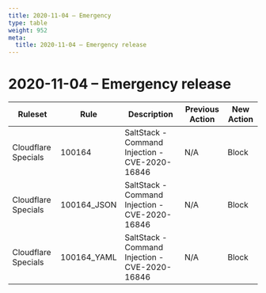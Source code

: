 ```yaml
---
title: 2020-11-04 – Emergency
type: table
weight: 952
meta:
  title: 2020-11-04 – Emergency release
---
```


# 2020-11-04 – Emergency release

<TableWrap><table style="width: 100%">

<thead>
  <tr>
    <th>Ruleset</th>
    <th>Rule</th>
    <th>Description</th>
    <th>Previous Action</th>
    <th>New Action</th>
  </tr>
</thead>
<tbody>
  <tr>
    <td>Cloudflare Specials</td>
    <td>100164</td>
    <td>SaltStack - Command Injection - CVE-2020-16846</td>
    <td>N/A</td>
    <td>Block</td>
  </tr>
  <tr>
    <td>Cloudflare Specials</td>
    <td>100164_JSON</td>
    <td>SaltStack - Command Injection - CVE-2020-16846</td>
    <td>N/A</td>
    <td>Block</td>
  </tr>
  <tr>
    <td>Cloudflare Specials</td>
    <td>100164_YAML</td>
    <td>SaltStack - Command Injection - CVE-2020-16846</td>
    <td>N/A</td>
    <td>Block</td>
  </tr>
</tbody>

</table></TableWrap>
